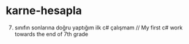 # karne-hesapla
7. sınıfın sonlarına doğru yaptığım ilk c# çalışmam
// My first c# work towards the end of 7th grade
